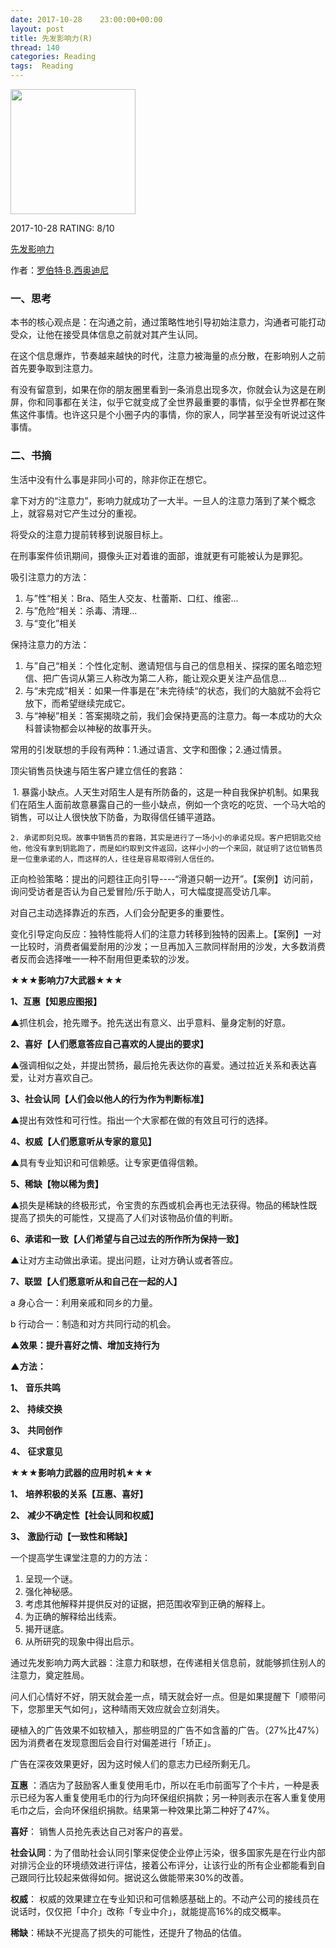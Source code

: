 ```yaml
---
date: 2017-10-28    23:00:00+00:00
layout: post
title: 先发影响力(R)
thread: 140
categories: Reading
tags:  Reading
---
```




<img src="https://images-cn.ssl-images-amazon.com/images/I/81eEKwLvyxL.jpg" width="200" />



2017-10-28 RATING:  8/10



[先发影响力](https://www.amazon.cn/%E5%85%88%E5%8F%91%E5%BD%B1%E5%93%8D%E5%8A%9B-%E7%BD%97%E4%BC%AF%E7%89%B9%C2%B7B-%E8%A5%BF%E5%A5%A5%E8%BF%AA%E5%B0%BC/dp/B074R49STT)



作者：[罗伯特·B.西奥迪尼](https://www.amazon.cn/s/ref=dp_byline_sr_book_1?ie=UTF8&field-author=%E7%BD%97%E4%BC%AF%E7%89%B9%C2%B7B.%E8%A5%BF%E5%A5%A5%E8%BF%AA%E5%B0%BC&search-alias=books)



### 一、思考

本书的核心观点是：在沟通之前，通过策略性地引导初始注意力，沟通者可能打动受众，让他在接受具体信息之前就对其产生认同。

在这个信息爆炸，节奏越来越快的时代，注意力被海量的点分散，在影响别人之前首先要争取到注意力。

有没有留意到，如果在你的朋友圈里看到一条消息出现多次，你就会认为这是在刷屏，你和同事都在关注，似乎它就变成了全世界最重要的事情，似乎全世界都在聚焦这件事情。也许这只是个小圈子内的事情，你的家人，同学甚至没有听说过这件事情。



### 二、书摘



生活中没有什么事是非同小可的，除非你正在想它。



拿下对方的“注意力”，影响力就成功了一大半。一旦人的注意力落到了某个概念上，就容易对它产生过分的重视。



将受众的注意力提前转移到说服目标上。



在刑事案件侦讯期间，摄像头正对着谁的面部，谁就更有可能被认为是罪犯。



吸引注意力的方法：

1. 与”性“相关：Bra、陌生人交友、杜蕾斯、口红、维密...
2. 与”危险“相关：杀毒、清理...
3. 与“变化”相关



保持注意力的方法：

1. 与”自己“相关：个性化定制、邀请短信与自己的信息相关、探探的匿名暗恋短信、把广告词从第三人称改为第二人称，能让观众更关注产品信息...
2. 与“未完成”相关：如果一件事是在”未完待续“的状态，我们的大脑就不会将它放下，而希望继续完成它。
3. 与“神秘”相关：答案揭晓之前，我们会保持更高的注意力。每一本成功的大众科普读物都会以神秘的故事开头。



常用的引发联想的手段有两种：1.通过语言、文字和图像；2.通过情景。




顶尖销售员快速与陌生客户建立信任的套路：

​	1. 暴露小缺点。人天生对陌生人是有所防备的，这是一种自我保护机制。如果我们在陌生人面前故意暴露自己的一些小缺点，例如一个贪吃的吃货、一个马大哈的销售，可以让人很快放下防备，为取得信任铺平道路。

   	2. 承诺即刻兑现。故事中销售员的套路，其实是进行了一场小小的承诺兑现。客户把钥匙交给他，他没有拿到钥匙跑了，而是如约取到文件返回，这样小小的一个来回，就证明了这位销售员是一位重承诺的人，而这样的人，往往是容易取得别人信任的。



正向检验策略：提出的问题往正向引导----“滑道只朝一边开”。【案例】访问前，询问受访者是否认为自己爱冒险/乐于助人，可大幅度提高受访几率。



对自己主动选择靠近的东西，人们会分配更多的重要性。



变化引导定向反应：独特性能将人们的注意力转移到独特的因素上。【案例】一对一比较时，消费者偏爱耐用的沙发；一旦再加入三款同样耐用的沙发，大多数消费者反而会选择唯一一种不耐用但更柔软的沙发。



**★★★影响力7大武器★★★**

**1、互惠【知恩应图报】**

▲抓住机会，抢先赠予。抢先送出有意义、出乎意料、量身定制的好意。

**2、喜好【人们愿意答应自己喜欢的人提出的要求】**

▲强调相似之处，并提出赞扬，最后抢先表达你的喜爱。通过拉近关系和表达喜爱，让对方喜欢自己。

**3、社会认同【人们会以他人的行为作为判断标准】**

▲提出有效性和可行性。指出一个大家都在做的有效且可行的选择。

**4、权威【人们愿意听从专家的意见】**

▲具有专业知识和可信赖感。让专家更值得信赖。

**5、稀缺【物以稀为贵】**

▲损失是稀缺的终极形式，令宝贵的东西或机会再也无法获得。物品的稀缺性既提高了损失的可能性，又提高了人们对该物品价值的判断。

**6、承诺和一致【人们希望与自己过去的所作所为保持一致】**

▲让对方主动做出承诺。提出问题，让对方确认或者答应。

**7、联盟【人们愿意听从和自己在一起的人】**

a 身心合一：利用亲戚和同乡的力量。

b 行动合一：制造和对方共同行动的机会。

**▲效果：提升喜好之情、增加支持行为**

**▲方法：**

**1、** **音乐共鸣**

**2、** **持续交换**

**3、** **共同创作**

**4、** **征求意见**

**★★★影响力武器的应用时机★★★**

**1、** **培养积极的关系【互惠、喜好】**

**2、** **减少不确定性【社会认同和权威】**

**3、** **激励行动【一致性和稀缺】**



一个提高学生课堂注意的力的方法：

1. 呈现一个谜。
2. 强化神秘感。
3. 考虑其他解释并提供反对的证据，把范围收窄到正确的解释上。
4. 为正确的解释给出线索。
5. 揭开谜底。
6. 从所研究的现象中得出启示。



通过先发影响力两大武器：注意力和联想，在传递相关信息前，就能够抓住别人的注意力，奠定胜局。



问人们心情好不好，阴天就会差一点，晴天就会好一点。但是如果提醒下「顺带问下，您那里天气如何」，这种晴雨天效应就会立刻消失。



硬植入的广告效果不如软植入，那些明显的广告不如含蓄的广告。（27%比47%）因为消费者在发现意图后会自行对偏差进行「矫正」。



广告在深夜效果更好，因为这时候人们的意志力已经所剩无几。



**互惠** ：酒店为了鼓励客人重复使用毛巾，所以在毛巾前面写了个卡片，一种是表示已经为客人重复使用毛巾的行为向环保组织捐款；另一种则表示在客人重复使用毛巾之后，会向环保组织捐款。结果第一种效果比第二种好了47%。



**喜好**： 销售人员抢先表达自己对客户的喜爱。



**社会认同**：为了借助社会认同引擎来促使企业停止污染，很多国家先是在行业内部对排污企业的环境绩效进行评估，接着公布评分，让该行业的所有企业都能看到自己跟同行比较起来做得如何。据说这么做能带来30%的改善。




**权威**： 权威的效果建立在专业知识和可信赖感基础上的。不动产公司的接线员在说话时，仅仅把「中介」改称「专业中介」，就能提高16%的成交概率。



**稀缺**：稀缺不光提高了损失的可能性，还提升了物品的估值。



















































